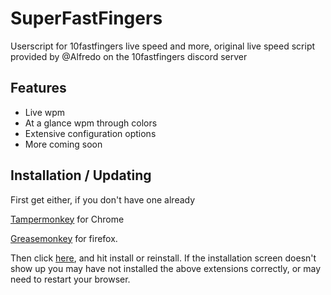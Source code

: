 # SuperFastFingers
Userscript for 10fastfingers live speed and more, original live speed script provided by @Alfredo on the 10fastfingers discord server

## Features

* Live wpm
* At a glance wpm through colors
* Extensive configuration options
* More coming soon

## Installation / Updating

First get either, if you don't have one already

[Tampermonkey](https://chrome.google.com/webstore/detail/tampermonkey/dhdgffkkebhmkfjojejmpbldmpobfkfo) for Chrome

[Greasemonkey](https://addons.mozilla.org/en-US/firefox/addon/greasemonkey/) for firefox.

Then click [here](https://github.com/AFriendlyTrashcan/SuperFastFingers/raw/master/10ff.user.js), and hit install or reinstall. If the installation screen doesn't show up you may have not installed the above extensions correctly, or may need to restart your browser.
